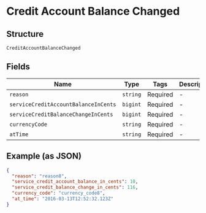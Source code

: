 
# Credit Account Balance Changed

## Structure

`CreditAccountBalanceChanged`

## Fields

| Name | Type | Tags | Description |
|  --- | --- | --- | --- |
| `reason` | `string` | Required | - |
| `serviceCreditAccountBalanceInCents` | `bigint` | Required | - |
| `serviceCreditBalanceChangeInCents` | `bigint` | Required | - |
| `currencyCode` | `string` | Required | - |
| `atTime` | `string` | Required | - |

## Example (as JSON)

```json
{
  "reason": "reason8",
  "service_credit_account_balance_in_cents": 10,
  "service_credit_balance_change_in_cents": 116,
  "currency_code": "currency_code8",
  "at_time": "2016-03-13T12:52:32.123Z"
}
```

